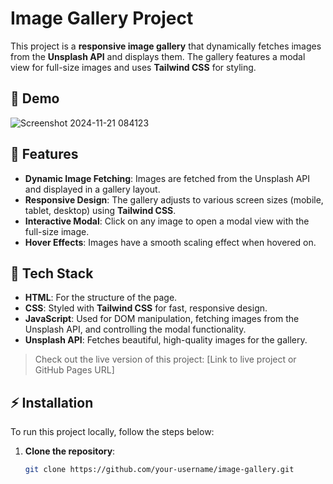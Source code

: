 # Image Gallery Project

This project is a **responsive image gallery** that dynamically fetches images from the **Unsplash API** and displays them. The gallery features a modal view for full-size images and uses **Tailwind CSS** for styling.

## 📸 Demo
![Screenshot 2024-11-21 084123](https://github.com/user-attachments/assets/d99fd92c-5ee2-4af6-a8fe-c17f0aa6a8b3)

## 🎯 Features
- **Dynamic Image Fetching**: Images are fetched from the Unsplash API and displayed in a gallery layout.
- **Responsive Design**: The gallery adjusts to various screen sizes (mobile, tablet, desktop) using **Tailwind CSS**.
- **Interactive Modal**: Click on any image to open a modal view with the full-size image.
- **Hover Effects**: Images have a smooth scaling effect when hovered on.

## 🚀 Tech Stack
- **HTML**: For the structure of the page.
- **CSS**: Styled with **Tailwind CSS** for fast, responsive design.
- **JavaScript**: Used for DOM manipulation, fetching images from the Unsplash API, and controlling the modal functionality.
- **Unsplash API**: Fetches beautiful, high-quality images for the gallery.

> Check out the live version of this project: [Link to live project or GitHub Pages URL]

## ⚡ Installation

To run this project locally, follow the steps below:

1. **Clone the repository**:

   ```bash
   git clone https://github.com/your-username/image-gallery.git
